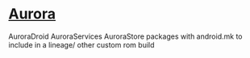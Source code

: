 # [Aurora](https://gitlab.com/AuroraOSS)
AuroraDroid AuroraServices AuroraStore packages with android.mk to include in a lineage/ other custom rom build
